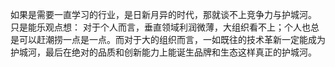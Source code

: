 如果是需要一直学习的行业，是日新月异的时代，那就谈不上竞争力与护城河。
只是能乐观点想：
对于个人而言，垂直领域利润微薄，大组织看不上；个人也总是可以赶潮捞一点是一点。而对于大的组织而言，一如既往的技术革新一定能成为护城河，最后在绝对的品质和创新能力上能诞生品牌和生态这样真正的护城河。